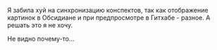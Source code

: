 Я забила хуй на синхронизацию конспектов, так как отображение картинок в Обсидиане и при предпросмотре в Гитхабе - разное. А решать это  я не хочу.

Не видно почему-то...